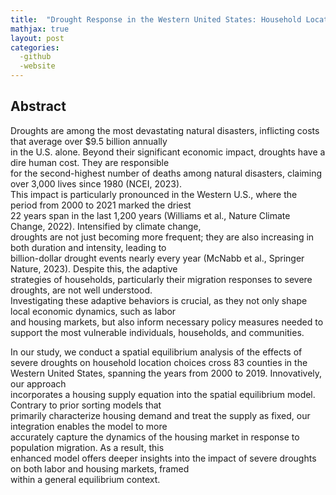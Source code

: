 ```yaml
---
title:  "Drought Response in the Western United States: Household Location Choices and Housing Market Feedback"
mathjax: true
layout: post
categories: 
  -github
  -website
---
```


## Abstract
Droughts are among the most devastating natural disasters, inflicting costs that average over $9.5 billion annually   
in the U.S. alone. Beyond their significant economic impact, droughts have a dire human cost. They are responsible  
for the second-highest number of deaths among natural disasters, claiming over 3,000 lives since 1980 (NCEI, 2023).  
This impact is particularly pronounced in the Western U.S., where the period from 2000 to 2021 marked the driest   
22 years span in the last 1,200 years (Williams et al., Nature Climate Change, 2022). Intensified by climate change,  
droughts are not just becoming more frequent; they are also increasing in both duration and intensity, leading to   
billion-dollar drought events nearly every year (McNabb et al., Springer Nature, 2023). Despite this, the adaptive  
strategies of households, particularly their migration responses to severe droughts, are not well understood.   
Investigating these adaptive behaviors is crucial, as they not only shape local economic dynamics, such as labor   
and housing markets, but also inform necessary policy measures needed to support the most vulnerable individuals,  households, and communities.

In our study, we conduct a spatial equilibrium analysis of the effects of severe droughts on household location choices 
cross 83 counties in the Western United States, spanning the years from 2000 to 2019. Innovatively, our approach  
incorporates a housing supply equation into the spatial equilibrium model. Contrary to prior sorting models that   
primarily characterize housing demand and treat the supply as fixed, our integration enables the model to more   
accurately capture the dynamics of the housing market in response to population migration. As a result, this   
enhanced model offers deeper insights into the impact of severe droughts on both labor and housing markets, framed  
within a general equilibrium context.
